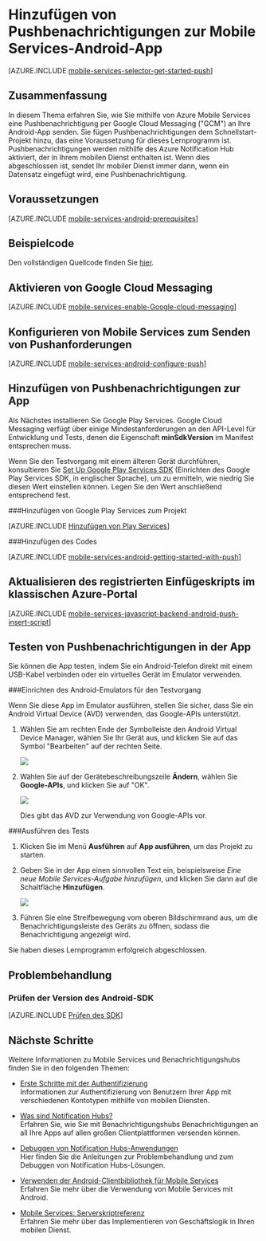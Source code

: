 
<properties
	pageTitle="Erste Schritte mit Pushbenachrichtigungen (Android JavaScript) | Microsoft Azure"
	description="Erfahren Sie mehr über die Verwendung von Azure Mobile Services zum Senden von Pushbenachrichtigungen an Ihre Android-JavaScript-App."
	services="mobile-services, notification-hubs"
	documentationCenter="android"
	authors="RickSaling"
	writer="ricksal"
	manager="dwrede"
	editor=""/>

<tags
	ms.service="mobile-services"
	ms.workload="mobile"
	ms.tgt_pltfrm="mobile-android"
	ms.devlang="java"
	ms.topic="article"
	ms.date="10/06/2015"
	ms.author="ricksal"/>


# Hinzufügen von Pushbenachrichtigungen zur Mobile Services-Android-App

[AZURE.INCLUDE [mobile-services-selector-get-started-push](../../includes/mobile-services-selector-get-started-push.md)]

## Zusammenfassung

In diesem Thema erfahren Sie, wie Sie mithilfe von Azure Mobile Services eine Pushbenachrichtigung per Google Cloud Messaging ("GCM") an Ihre Android-App senden. Sie fügen Pushbenachrichtigungen dem Schnellstart-Projekt hinzu, das eine Voraussetzung für dieses Lernprogramm ist. Pushbenachrichtigungen werden mithilfe des Azure Notification Hub aktiviert, der in Ihrem mobilen Dienst enthalten ist. Wenn dies abgeschlossen ist, sendet Ihr mobiler Dienst immer dann, wenn ein Datensatz eingefügt wird, eine Pushbenachrichtigung.

## Voraussetzungen

[AZURE.INCLUDE [mobile-services-android-prerequisites](../../includes/mobile-services-android-prerequisites.md)]

## Beispielcode
Den vollständigen Quellcode finden Sie [hier](https://github.com/Azure/mobile-services-samples/tree/master/GettingStartedWithPush).

## Aktivieren von Google Cloud Messaging

[AZURE.INCLUDE [mobile-services-enable-Google-cloud-messaging](../../includes/mobile-services-enable-google-cloud-messaging.md)]

## Konfigurieren von Mobile Services zum Senden von Pushanforderungen

[AZURE.INCLUDE [mobile-services-android-configure-push](../../includes/mobile-services-android-configure-push.md)]

## Hinzufügen von Pushbenachrichtigungen zur App



Als Nächstes installieren Sie Google Play Services. Google Cloud Messaging verfügt über einige Mindestanforderungen an den API-Level für Entwicklung und Tests, denen die Eigenschaft **minSdkVersion** im Manifest entsprechen muss.

Wenn Sie den Testvorgang mit einem älteren Gerät durchführen, konsultieren Sie [Set Up Google Play Services SDK] (Einrichten des Google Play Services SDK, in englischer Sprache), um zu ermitteln, wie niedrig Sie diesen Wert einstellen können. Legen Sie den Wert anschließend entsprechend fest.

###Hinzufügen von Google Play Services zum Projekt

[AZURE.INCLUDE [Hinzufügen von Play Services](../../includes/mobile-services-add-google-play-services.md)]

###Hinzufügen des Codes

[AZURE.INCLUDE [mobile-services-android-getting-started-with-push](../../includes/mobile-services-android-getting-started-with-push.md)]


## Aktualisieren des registrierten Einfügeskripts im klassischen Azure-Portal

[AZURE.INCLUDE [mobile-services-javascript-backend-android-push-insert-script](../../includes/mobile-services-javascript-backend-android-push-insert-script.md)]


## Testen von Pushbenachrichtigungen in der App

Sie können die App testen, indem Sie ein Android-Telefon direkt mit einem USB-Kabel verbinden oder ein virtuelles Gerät im Emulator verwenden.

###Einrichten des Android-Emulators für den Testvorgang

Wenn Sie diese App im Emulator ausführen, stellen Sie sicher, dass Sie ein Android Virtual Device (AVD) verwenden, das Google-APIs unterstützt.

1. Wählen Sie am rechten Ende der Symbolleiste den Android Virtual Device Manager, wählen Sie Ihr Gerät aus, und klicken Sie auf das Symbol "Bearbeiten" auf der rechten Seite.

	![](./media/mobile-services-javascript-backend-android-get-started-push/mobile-services-android-virtual-device-manager.png)

2. Wählen Sie auf der Gerätebeschreibungszeile **Ändern**, wählen Sie **Google-APIs**, und klicken Sie auf "OK".

   	![](./media/mobile-services-javascript-backend-android-get-started-push/mobile-services-android-virtual-device-manager-edit.png)

	Dies gibt das AVD zur Verwendung von Google-APIs vor.

###Ausführen des Tests

1. Klicken Sie im Menü **Ausführen** auf **App ausführen**, um das Projekt zu starten.

2. Geben Sie in der App einen sinnvollen Text ein, beispielsweise _Eine neue Mobile Services-Aufgabe hinzufügen_, und klicken Sie dann auf die Schaltfläche **Hinzufügen**.

  	![](./media/mobile-services-javascript-backend-android-get-started-push/mobile-quickstart-push1-android.png)

3. Führen Sie eine Streifbewegung vom oberen Bildschirmrand aus, um die Benachrichtigungsleiste des Geräts zu öffnen, sodass die Benachrichtigung angezeigt wird.


Sie haben dieses Lernprogramm erfolgreich abgeschlossen.

## Problembehandlung

### Prüfen der Version des Android-SDK

[AZURE.INCLUDE [Prüfen des SDK](../../includes/mobile-services-verify-android-sdk-version.md)]

## Nächste Schritte

<!---This tutorial demonstrated the basics of enabling an Android app to use Mobile Services and Notification Hubs to send push notifications. Next, consider completing the next tutorial, [Send push notifications to authenticated users], which shows how to use tags to send push notifications from a Mobile Service to only an authenticated user.

+ [Send broadcast notifications to subscribers]
	<br/>Learn how users can register and receive push notifications for categories they're interested in.

+ [Send template-based notifications to subscribers]
	<br/>Learn how to use templates to send push notifications from a Mobile Service, without having to craft platform-specific payloads in your back-end.
-->

Weitere Informationen zu Mobile Services und Benachrichtigungshubs finden Sie in den folgenden Themen:

* [Erste Schritte mit der Authentifizierung] <br/>Informationen zur Authentifizierung von Benutzern Ihrer App mit verschiedenen Kontotypen mithilfe von mobilen Diensten.

* [Was sind Notification Hubs?] <br/>Erfahren Sie, wie Sie mit Benachrichtigungshubs Benachrichtigungen an all Ihre Apps auf allen großen Clientplattformen versenden können.

* [Debuggen von Notification Hubs-Anwendungen](http://go.microsoft.com/fwlink/p/?linkid=386630) </br>Hier finden Sie die Anleitungen zur Problembehandlung und zum Debuggen von Notification Hubs-Lösungen.

* [Verwenden der Android-Clientbibliothek für Mobile Services] <br/>Erfahren Sie mehr über die Verwendung von Mobile Services mit Android.

* [Mobile Services: Serverskriptreferenz] <br/>Erfahren Sie mehr über das Implementieren von Geschäftslogik in Ihren mobilen Dienst.


<!-- Anchors. -->
[Register your app for push notifications and configure Mobile Services]: #register
[Update the generated push notification code]: #update-scripts
[Insert data to receive notifications]: #test
[Next Steps]: #next-steps

<!-- Images. -->
[13]: ./media/mobile-services-windows-store-javascript-get-started-push/mobile-quickstart-push1.png
[14]: ./media/mobile-services-windows-store-javascript-get-started-push/mobile-quickstart-push2.png


<!-- URLs. -->
[Submit an app page]: http://go.microsoft.com/fwlink/p/?LinkID=266582
[My Applications]: http://go.microsoft.com/fwlink/p/?LinkId=262039
[Get started with Mobile Services]: mobile-services-android-get-started.md
[Erste Schritte mit der Authentifizierung]: mobile-services-android-get-started-users.md
[Get started with push notifications]: /develop/mobile/tutorials/get-started-with-push-js
[Push notifications to app users]: /develop/mobile/tutorials/push-notifications-to-users-js
[Authorize users with scripts]: /develop/mobile/tutorials/authorize-users-in-scripts-js
[JavaScript and HTML]: /develop/mobile/tutorials/get-started-with-push-js
[Set Up Google Play Services SDK]: http://go.microsoft.com/fwlink/?LinkId=389801
[Azure classic portal]: https://manage.windowsazure.com/
[Verwenden der Android-Clientbibliothek für Mobile Services]: mobile-services-android-how-to-use-client-library.md

[gcm object]: http://go.microsoft.com/fwlink/p/?LinkId=282645

[Mobile Services: Serverskriptreferenz]: http://go.microsoft.com/fwlink/?LinkId=262293
[Was sind Notification Hubs?]: ../notification-hubs-overview.md
[Send broadcast notifications to subscribers]: ../notification-hubs-android-send-breaking-news.md
[Send template-based notifications to subscribers]: ../notification-hubs-android-send-localized-breaking-news.md

<!---HONumber=AcomDC_1203_2015-->